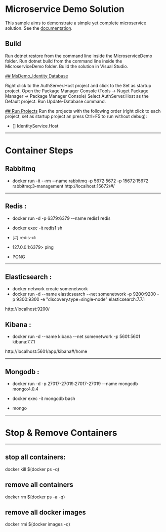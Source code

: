 # Microservice Demo Solution

This sample aims to demonstrate a simple yet complete microservice solution. See the [documentation](https://abp.io/documents/abp/latest/Samples/Microservice-Demo).

## Build

Run dotnet restore from the command line inside the MicroserviceDemo folder.
Run dotnet build from the command line inside the MicroserviceDemo folder.
Build the solution in Visual Studio.


[## MsDemo_Identity Database](https://docs.abp.io/en/abp/latest/Samples/Microservice-Demo#msdemo_identity-database)

Right click to the AuthServer.Host project and click to the Set as startup project.
Open the Package Manager Console (Tools -> Nuget Package Manager -> Package Manager Console)
Select AuthServer.Host as the Default project.
Run Update-Database command.

[## Run Projects](https://docs.abp.io/en/abp/latest/Samples/Microservice-Demo#run-projects)
Run the projects with the following order (right click to each project, set as startup project an press Ctrl+F5 to run without debug):


- [] IdentityService.Host

-----------------------------------------------------------------------------------------
# Container Steps

## Rabbitmq
- docker run -it --rm --name rabbitmq -p 5672:5672 -p 15672:15672 rabbitmq:3-management
http://localhost:15672/#/

-------------------------------------
## Redis :

- docker run -d -p 6379:6379 --name redis1 redis         

- docker exec -it redis1 sh
- [#] redis-cli
- 127.0.0.1:6379> ping
- PONG
--------------------------------------
## Elasticsearch :

- docker  network create somenetwork
- docker run -d --name elasticsearch --net somenetwork -p 9200:9200 -p 9300:9300 -e "discovery.type=single-node" elasticsearch:7.7.1
                      
http://localhost:9200/

## Kibana : 

- docker run -d --name kibana --net somenetwork -p 5601:5601 kibana:7.7.1

http://localhost:5601/app/kibana#/home

---------------------------------------
## Mongodb :

- docker run -d -p 27017-27019:27017-27019 --name mongodb mongo:4.0.4

- docker exec -it mongodb bash

- mongo

---------------------------------------
# Stop & Remove Containers
---------------------------------------
## stop all containers:
docker kill $(docker ps -q)

## remove all containers
docker rm $(docker ps -a -q)

## remove all docker images
docker rmi $(docker images -q)
